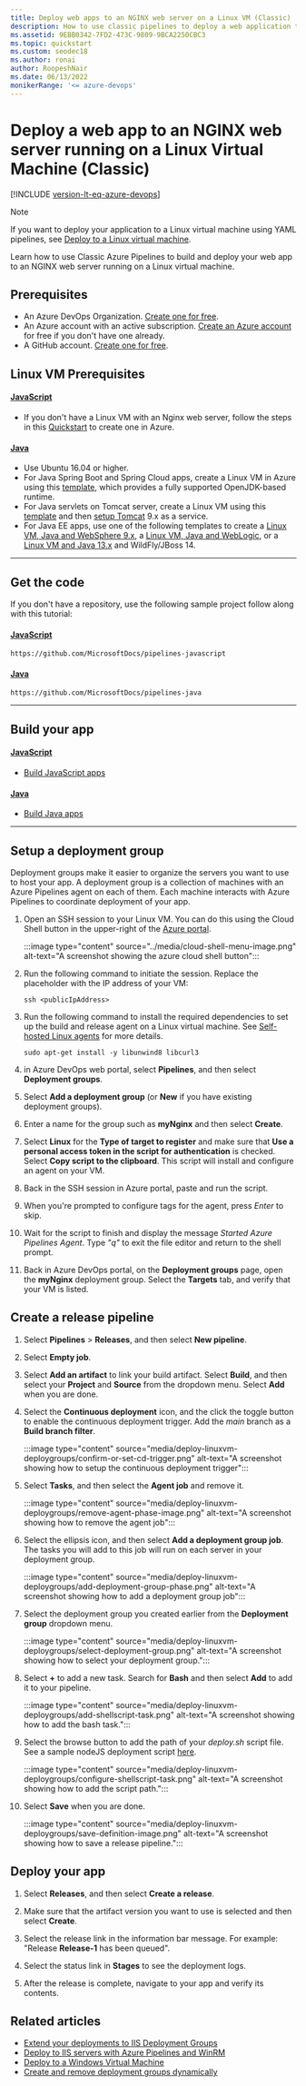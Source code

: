```yaml
---
title: Deploy web apps to an NGINX web server on a Linux VM (Classic)
description: How to use classic pipelines to deploy a web application to an NGINX web server on a Linux virtual machine
ms.assetid: 9EBB0342-7FD2-473C-9809-9BCA2250CBC3
ms.topic: quickstart
ms.custom: seodec18
ms.author: ronai
author: RoopeshNair
ms.date: 06/13/2022
monikerRange: '<= azure-devops'
---
```


# Deploy a web app to an NGINX web server running on a Linux Virtual Machine (Classic)

[!INCLUDE [version-lt-eq-azure-devops](../../../includes/version-lt-eq-azure-devops.md)]

> [!NOTE]
> If you want to deploy your application to a Linux virtual machine using YAML pipelines, see [Deploy to a Linux virtual machine](../../ecosystems/deploy-linux-vm.md).

Learn how to use Classic Azure Pipelines to build and deploy your web app to an NGINX web server running on a Linux virtual machine.

## Prerequisites

- An Azure DevOps Organization. [Create one for free](../../../organizations/accounts/create-organization.md).
- An Azure account with an active subscription. [Create an Azure account](https://azure.microsoft.com/free/?WT.mc_id=A261C142F) for free if you don't have one already.
- A GitHub account. [Create one for free](https://github.com).

## Linux VM Prerequisites

#### [JavaScript](#tab/javascript)

- If you don't have a Linux VM with an Nginx web server, follow the steps in this [Quickstart](/azure/virtual-machines/linux/quick-create-cli) to create one in Azure.

#### [Java](#tab/java)

- Use Ubuntu 16.04 or higher.
- For Java Spring Boot and Spring Cloud apps, create a Linux VM in Azure using this [template](https://azuremarketplace.microsoft.com/marketplace/apps/azul.azul-zulu13-ubuntu-2004), which provides a fully supported OpenJDK-based runtime.
- For Java servlets on Tomcat server, create a Linux VM using this [template](https://azuremarketplace.microsoft.com/marketplace/apps/azul.azul-zulu13-ubuntu-2004) and then [setup Tomcat](https://www.digitalocean.com/community/tutorials/how-to-install-apache-tomcat-8-on-ubuntu-16-04#step-5-create-a-systemd-service-file) 9.x as a service.
- For Java EE apps, use one of the following templates to create a [Linux VM, Java and WebSphere 9.x](https://azuremarketplace.microsoft.com/marketplace/apps/midvision.websphere-application-server-nde-90), a [Linux VM, Java and WebLogic](https://azuremarketplace.microsoft.com/marketplace/apps/oracle.20191009-arm-oraclelinux-wls-admin), or a [Linux VM and Java 13.x](https://azuremarketplace.microsoft.com/marketplace/apps/azul.azul-zulu13-ubuntu-2004) and WildFly/JBoss 14.

- - -

## Get the code

If you don't have a repository, use the following sample project follow along with this tutorial:

#### [JavaScript](#tab/javascript)

```
https://github.com/MicrosoftDocs/pipelines-javascript
```

#### [Java](#tab/java)

```
https://github.com/MicrosoftDocs/pipelines-java
```

- - -

## Build your app

#### [JavaScript](#tab/javascript)

- [Build JavaScript apps](../../ecosystems/javascript.md)

#### [Java](#tab/java)

- [Build Java apps](../../ecosystems/java.md)

- - -

## Setup a deployment group

Deployment groups make it easier to organize the servers you want to use to host your app. A deployment group is a collection of machines with an Azure Pipelines agent on each of them. Each machine interacts with Azure Pipelines to coordinate deployment of your app.

1. Open an SSH session to your Linux VM. You can do this using the Cloud Shell button in the upper-right of the [Azure portal](https://portal.azure.com/).

    :::image type="content" source="../media/cloud-shell-menu-image.png" alt-text="A screenshot showing the azure cloud shell button":::

1. Run the following command to initiate the session. Replace the placeholder with the IP address of your VM:

    ```command
    ssh <publicIpAddress>
    ```

1. Run the following command to install the required dependencies to set up the build and release agent on a Linux virtual machine. See [Self-hosted Linux agents](../../agents/linux-agent.md) for more details.

    ```command
    sudo apt-get install -y libunwind8 libcurl3
    ```

1. in Azure DevOps web portal, select **Pipelines**, and then select **Deployment groups**.

1. Select **Add a deployment group** (or **New** if you have existing deployment groups).

1. Enter a name for the group such as **myNginx** and then select **Create**.

1. Select **Linux** for the **Type of target to register** and make sure that **Use a personal access token in the script for authentication** is checked. Select **Copy script to the clipboard**. This script will install and configure an agent on your VM.

1. Back in the SSH session in Azure portal, paste and run the script.

1. When you're prompted to configure tags for the agent, press _Enter_ to skip.

1. Wait for the script to finish and display the message *Started Azure Pipelines Agent*. Type *"q"* to exit the file editor and return to the shell prompt.

1. Back in Azure DevOps portal, on the **Deployment groups** page, open the **myNginx** deployment group. Select the **Targets** tab, and verify that your VM is listed.

## Create a release pipeline

1. Select **Pipelines** > **Releases**, and then select **New pipeline**.

1. Select **Empty job**.

1. Select **Add an artifact** to link your build artifact. Select **Build**, and then select your **Project** and **Source** from the dropdown menu. Select **Add** when you are done.

1. Select the **Continuous deployment** icon, and the click the toggle button to enable the continuous deployment trigger. Add the *main* branch as a **Build branch filter**.

    :::image type="content" source="media/deploy-linuxvm-deploygroups/confirm-or-set-cd-trigger.png" alt-text="A screenshot showing how to setup the continuous deployment trigger":::

1. Select **Tasks**, and then select the **Agent job** and remove it.

    :::image type="content" source="media/deploy-linuxvm-deploygroups/remove-agent-phase-image.png" alt-text="A screenshot showing how to remove the agent job":::

1. Select the ellipsis icon, and then select **Add a deployment group job**. The tasks you will add to this job will run on each server in your deployment group.

    :::image type="content" source="media/deploy-linuxvm-deploygroups/add-deployment-group-phase.png" alt-text="A screenshot showing how to add a deployment group job":::

1. Select the deployment group you created earlier from the **Deployment group** dropdown menu.

    :::image type="content" source="media/deploy-linuxvm-deploygroups/select-deployment-group.png" alt-text="A screenshot showing how to select your deployment group.":::

1. Select **+** to add a new task. Search for **Bash** and then select **Add** to add it to your pipeline.

    :::image type="content" source="media/deploy-linuxvm-deploygroups/add-shellscript-task.png" alt-text="A screenshot showing how to add the bash task.":::

1. Select the browse button to add the path of your *deploy.sh* script file. See a sample nodeJS deployment script [here](https://github.com/azure-devops/fabrikam-node/blob/master/deployscript.sh).

    :::image type="content" source="media/deploy-linuxvm-deploygroups/configure-shellscript-task.png" alt-text="A screenshot showing how to add the script path.":::

1. Select **Save** when you are done.

    :::image type="content" source="media/deploy-linuxvm-deploygroups/save-definition-image.png" alt-text="A screenshot showing how to save a release pipeline.":::

## Deploy your app

1. Select **Releases**, and then select **Create a release**.

1. Make sure that the artifact version you want to use is selected and then select **Create**.

1. Select the release link in the information bar message. For example: "Release **Release-1** has been queued".

1. Select the status link in **Stages** to see the deployment logs.

1. After the release is complete, navigate to your app and verify its contents.

## Related articles

- [Extend your deployments to IIS Deployment Groups](howto-webdeploy-iis-deploygroups.md)
- [Deploy to IIS servers with Azure Pipelines and WinRM](deploy-webdeploy-iis-winrm.md)
- [Deploy to a Windows Virtual Machine](deploy-webdeploy-iis-deploygroups.md)
- [Create and remove deployment groups dynamically](howto-webdeploy-iis-deploygroups.md#depgroup)
